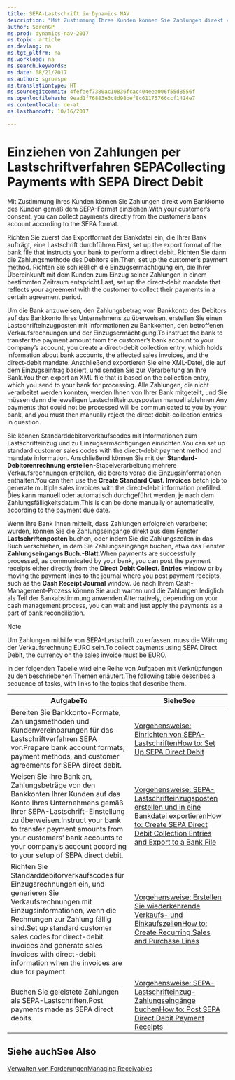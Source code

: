 ```yaml
---
title: SEPA-Lastschrift in Dynamics NAV
description: "Mit Zustimmung Ihres Kunden können Sie Zahlungen direkt vom Bankkonto des Kunden gemäß dem SEPA-Format einziehen."
author: SorenGP
ms.prod: dynamics-nav-2017
ms.topic: article
ms.devlang: na
ms.tgt_pltfrm: na
ms.workload: na
ms.search.keywords: 
ms.date: 08/21/2017
ms.author: sgroespe
ms.translationtype: HT
ms.sourcegitcommit: 4fefaef7380ac10836fcac404eea006f55d8556f
ms.openlocfilehash: 9ead1f76883e3c8d98bef8c61175766ccf1414e7
ms.contentlocale: de-at
ms.lasthandoff: 10/16/2017

---
```

# <a name="collecting-payments-with-sepa-direct-debit"></a><span data-ttu-id="00dbf-103">Einziehen von Zahlungen per Lastschriftverfahren SEPA</span><span class="sxs-lookup"><span data-stu-id="00dbf-103">Collecting Payments with SEPA Direct Debit</span></span>
<span data-ttu-id="00dbf-104">Mit Zustimmung Ihres Kunden können Sie Zahlungen direkt vom Bankkonto des Kunden gemäß dem SEPA-Format einziehen.</span><span class="sxs-lookup"><span data-stu-id="00dbf-104">With your customer’s consent, you can collect payments directly from the customer’s bank account according to the SEPA format.</span></span>  

 <span data-ttu-id="00dbf-105">Richten Sie zuerst das Exportformat der Bankdatei ein, die Ihrer Bank aufträgt, eine Lastschrift durchführen.</span><span class="sxs-lookup"><span data-stu-id="00dbf-105">First, set up the export format of the bank file that instructs your bank to perform a direct debit.</span></span> <span data-ttu-id="00dbf-106">Richten Sie dann die Zahlungsmethode des Debitors ein.</span><span class="sxs-lookup"><span data-stu-id="00dbf-106">Then, set up the customer’s payment method.</span></span> <span data-ttu-id="00dbf-107">Richten Sie schließlich die Einzugsermächtigung ein, die Ihrer Übereinkunft mit dem Kunden zum Einzug seiner Zahlungen in einem bestimmten Zeitraum entspricht.</span><span class="sxs-lookup"><span data-stu-id="00dbf-107">Last, set up the direct-debit mandate that reflects your agreement with the customer to collect their payments in a certain agreement period.</span></span>  

 <span data-ttu-id="00dbf-108">Um die Bank anzuweisen, den Zahlungsbetrag vom Bankkonto des Debitors auf das Bankkonto Ihres Unternehmens zu überweisen, erstellen Sie einen Lastschrifteinzugposten mit Informationen zu Bankkonten, den betroffenen Verkaufsrechnungen und der Einzugsermächtigung.</span><span class="sxs-lookup"><span data-stu-id="00dbf-108">To instruct the bank to transfer the payment amount from the customer’s bank account to your company’s account, you create a direct-debit collection entry, which holds information about bank accounts, the affected sales invoices, and the direct-debit mandate.</span></span> <span data-ttu-id="00dbf-109">Anschließend exportieren Sie eine XML-Datei, die auf dem Einzugseintrag basiert, und senden Sie zur Verarbeitung an Ihre Bank.</span><span class="sxs-lookup"><span data-stu-id="00dbf-109">You then export an XML file that is based on the collection entry, which you send to your bank for processing.</span></span> <span data-ttu-id="00dbf-110">Alle Zahlungen, die nicht verarbeitet werden konnten, werden Ihnen von Ihrer Bank mitgeteilt, und Sie müssen dann die jeweiligen Lastschrifteinzugsposten manuell ablehnen.</span><span class="sxs-lookup"><span data-stu-id="00dbf-110">Any payments that could not be processed will be communicated to you by your bank, and you must then manually reject the direct debit-collection entries in question.</span></span>  

 <span data-ttu-id="00dbf-111">Sie können Standarddebitorverkaufscodes mit Informationen zum Lastschrifteinzug und zu Einzugsermächtigungen einrichten.</span><span class="sxs-lookup"><span data-stu-id="00dbf-111">You can set up standard customer sales codes with the direct-debit payment method and mandate information.</span></span> <span data-ttu-id="00dbf-112">Anschließend können Sie mit der **Standard-Debitorenrechnung erstellen**-Stapelverarbeitung mehrere Verkaufsrechnungen erstellen, die bereits vorab die Einzugsinformationen enthalten.</span><span class="sxs-lookup"><span data-stu-id="00dbf-112">You can then use the **Create Standard Cust. Invoices** batch job to generate multiple sales invoices with the direct-debit information prefilled.</span></span> <span data-ttu-id="00dbf-113">Dies kann manuell oder automatisch durchgeführt werden, je nach dem Zahlungsfälligkeitsdatum.</span><span class="sxs-lookup"><span data-stu-id="00dbf-113">This is can be done manually or automatically, according to the payment due date.</span></span>  

 <span data-ttu-id="00dbf-114">Wenn Ihre Bank Ihnen mitteilt, dass Zahlungen erfolgreich verarbeitet wurden, können Sie die Zahlungseingänge direkt aus dem Fenster **Lastschriftenposten** buchen, oder indem Sie die Zahlungszeilen in das Buch verschieben, in dem Sie Zahlungseingänge buchen, etwa das Fenster **Zahlungseingangs Buch.-Blatt**.</span><span class="sxs-lookup"><span data-stu-id="00dbf-114">When payments are successfully processed, as communicated by your bank, you can post the payment receipts either directly from the **Direct Debit Collect. Entries** window or by moving the payment lines to the journal where you post payment receipts, such as the **Cash Receipt Journal** window.</span></span> <span data-ttu-id="00dbf-115">Je nach Ihrem Cash-Management-Prozess können Sie auch warten und die Zahlungen lediglich als Teil der Bankabstimmung anwenden.</span><span class="sxs-lookup"><span data-stu-id="00dbf-115">Alternatively, depending on your cash management process, you can wait and just apply the payments as a part of bank reconciliation.</span></span>  

> [!NOTE]  
>  <span data-ttu-id="00dbf-116">Um Zahlungen mithilfe von SEPA-Lastschrift zu erfassen, muss die Währung der Verkaufsrechnung EURO sein.</span><span class="sxs-lookup"><span data-stu-id="00dbf-116">To collect payments using SEPA Direct Debit, the currency on the sales invoice must be EURO.</span></span>  

 <span data-ttu-id="00dbf-117">In der folgenden Tabelle wird eine Reihe von Aufgaben mit Verknüpfungen zu den beschriebenen Themen erläutert.</span><span class="sxs-lookup"><span data-stu-id="00dbf-117">The following table describes a sequence of tasks, with links to the topics that describe them.</span></span>   

|<span data-ttu-id="00dbf-118">**Aufgabe**</span><span class="sxs-lookup"><span data-stu-id="00dbf-118">**To**</span></span>|<span data-ttu-id="00dbf-119">**Siehe**</span><span class="sxs-lookup"><span data-stu-id="00dbf-119">**See**</span></span>|  
|------------|-------------|  
|<span data-ttu-id="00dbf-120">Bereiten Sie Bankkonto-Formate, Zahlungsmethoden und Kundenvereinbarungen für das Lastschriftverfahren SEPA vor.</span><span class="sxs-lookup"><span data-stu-id="00dbf-120">Prepare bank account formats, payment methods, and customer agreements for SEPA direct debit.</span></span>|[<span data-ttu-id="00dbf-121">Vorgehensweise: Einrichten von SEPA-Lastschriften</span><span class="sxs-lookup"><span data-stu-id="00dbf-121">How to: Set Up SEPA Direct Debit</span></span>](finance-how-to-set-up-sepa-direct-debit.md)|  
|<span data-ttu-id="00dbf-122">Weisen Sie Ihre Bank an, Zahlungsbeträge von den Bankkonten Ihrer Kunden auf das Konto Ihres Unternehmens gemäß Ihrer SEPA-Lastschrift-Einstellung zu überweisen.</span><span class="sxs-lookup"><span data-stu-id="00dbf-122">Instruct your bank to transfer payment amounts from your customers’ bank accounts to your company’s account according to your setup of SEPA direct debit.</span></span>|[<span data-ttu-id="00dbf-123">Vorgehensweise: SEPA-Lastschrifteinzugsposten erstellen und in eine Bankdatei exportieren</span><span class="sxs-lookup"><span data-stu-id="00dbf-123">How to: Create SEPA Direct Debit Collection Entries and Export to a Bank File</span></span>](finance-how-create-sepa-direct-debit-collection-entries-export-bank-file.md)|  
|<span data-ttu-id="00dbf-124">Richten Sie Standarddebitorverkaufscodes für Einzugsrechnungen ein, und generieren Sie Verkaufsrechnungen mit Einzugsinformationen, wenn die Rechnungen zur Zahlung fällig sind.</span><span class="sxs-lookup"><span data-stu-id="00dbf-124">Set up standard customer sales codes for direct-debit invoices and generate sales invoices with direct-debit information when the invoices are due for payment.</span></span>|[<span data-ttu-id="00dbf-125">Vorgehensweise: Erstellen Sie wiederkehrende Verkaufs- und Einkaufszeilen</span><span class="sxs-lookup"><span data-stu-id="00dbf-125">How to: Create Recurring Sales and Purchase Lines</span></span>](sales-how-work-standard-lines.md)|  
|<span data-ttu-id="00dbf-126">Buchen Sie geleistete Zahlungen als SEPA-Lastschriften.</span><span class="sxs-lookup"><span data-stu-id="00dbf-126">Post payments made as SEPA direct debits.</span></span>|[<span data-ttu-id="00dbf-127">Vorgehensweise: SEPA-Lastschrifteinzug-Zahlungseingänge buchen</span><span class="sxs-lookup"><span data-stu-id="00dbf-127">How to: Post SEPA Direct Debit Payment Receipts</span></span>](finance-how-to-post-sepa-direct-debit-payment-receipts.md)|  

## <a name="see-also"></a><span data-ttu-id="00dbf-128">Siehe auch</span><span class="sxs-lookup"><span data-stu-id="00dbf-128">See Also</span></span>  
[<span data-ttu-id="00dbf-129">Verwalten von Forderungen</span><span class="sxs-lookup"><span data-stu-id="00dbf-129">Managing Receivables</span></span>](receivables-manage-receivables.md)

